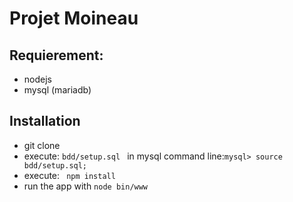 # Projet Moineau

## Requierement:

* nodejs
* mysql (mariadb)


## Installation

* git clone
* execute: `bdd/setup.sql ` in mysql command line:`mysql> source bdd/setup.sql;`
* execute: ` npm install`
* run the app with `node bin/www`